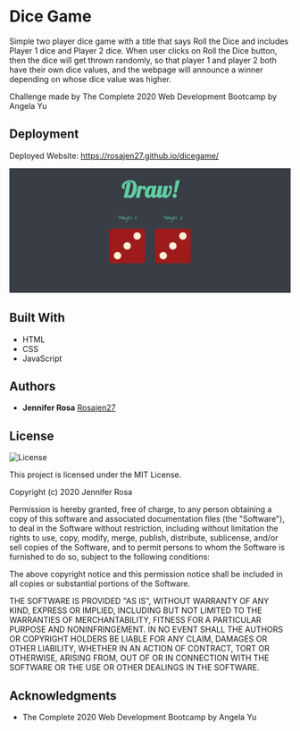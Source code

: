 # Dice Game

Simple two player dice game with a title that says Roll the Dice and includes Player 1 dice and Player 2 dice. When user clicks on Roll the Dice button, then the dice will get thrown randomly, so that player 1 and player 2 both have their own dice values, and the webpage will announce a winner depending on whose dice value was higher. 

Challenge made by The Complete 2020 Web Development Bootcamp by Angela Yu


## Deployment

Deployed Website: https://rosajen27.github.io/dicegame/

![dice-game](./images/Capture.png)

## Built With

  - HTML
  - CSS
  - JavaScript

## Authors

  - **Jennifer Rosa**
    [Rosajen27](https://rosajen27.github.io/)


## License

![License](https://img.shields.io/badge/license-MIT%20License-blue.svg)

This project is licensed under the MIT License.

Copyright (c) 2020 Jennifer Rosa

Permission is hereby granted, free of charge, to any person obtaining a copy
of this software and associated documentation files (the "Software"), to deal
in the Software without restriction, including without limitation the rights
to use, copy, modify, merge, publish, distribute, sublicense, and/or sell
copies of the Software, and to permit persons to whom the Software is
furnished to do so, subject to the following conditions:

The above copyright notice and this permission notice shall be included in all
copies or substantial portions of the Software.

THE SOFTWARE IS PROVIDED "AS IS", WITHOUT WARRANTY OF ANY KIND, EXPRESS OR
IMPLIED, INCLUDING BUT NOT LIMITED TO THE WARRANTIES OF MERCHANTABILITY,
FITNESS FOR A PARTICULAR PURPOSE AND NONINFRINGEMENT. IN NO EVENT SHALL THE
AUTHORS OR COPYRIGHT HOLDERS BE LIABLE FOR ANY CLAIM, DAMAGES OR OTHER
LIABILITY, WHETHER IN AN ACTION OF CONTRACT, TORT OR OTHERWISE, ARISING FROM,
OUT OF OR IN CONNECTION WITH THE SOFTWARE OR THE USE OR OTHER DEALINGS IN THE
SOFTWARE.

## Acknowledgments

  - The Complete 2020 Web Development Bootcamp by Angela Yu
